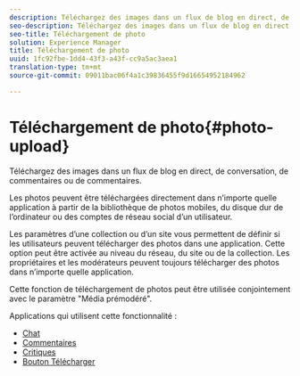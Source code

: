 ```yaml
---
description: Téléchargez des images dans un flux de blog en direct, de conversation, de commentaires ou de commentaires.
seo-description: Téléchargez des images dans un flux de blog en direct, de conversation, de commentaires ou de commentaires.
seo-title: Téléchargement de photo
solution: Experience Manager
title: Téléchargement de photo
uuid: 1fc92fbe-1dd4-43f3-a43f-cc9a5ac3aea1
translation-type: tm+mt
source-git-commit: 09011bac06f4a1c39836455f9d16654952184962

---
```



# Téléchargement de photo{#photo-upload}

Téléchargez des images dans un flux de blog en direct, de conversation, de commentaires ou de commentaires.

Les photos peuvent être téléchargées directement dans n’importe quelle application à partir de la bibliothèque de photos mobiles, du disque dur de l’ordinateur ou des comptes de réseau social d’un utilisateur.

Les paramètres d’une collection ou d’un site vous permettent de définir si les utilisateurs peuvent télécharger des photos dans une application. Cette option peut être activée au niveau du réseau, du site ou de la collection. Les propriétaires et les modérateurs peuvent toujours télécharger des photos dans n’importe quelle application.

Cette fonction de téléchargement de photos peut être utilisée conjointement avec le paramètre "Média prémodéré".

Applications qui utilisent cette fonctionnalité :

* [Chat](/help/using/c-about-apps/c-chat-app/c-chat-app.md#c_chat_app)
* [Commentaires](/help/using/c-about-apps/c-comments/c-comments.md)
* [Critiques](/help/using/c-about-apps/c-reviews-app/c-reviews-app.md#c_reviews_app)
* [Bouton Télécharger](/help/using/c-about-apps/c-upload-button-app/c-upload-button-app.md#c_upload_button_app)

